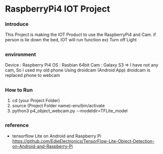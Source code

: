# RaspberryPi4 IOT Project

 ### Introduce
 This Project is making the IOT Product to use the RaspberryPi4 and Cam.
 if person is lie down the bed, IOT will run function ex) Turn off Light
##
### environment
Device : Raspberry Pi4
OS : Rasbian 64bit
Cam : Galaxy S3 => I have not any cam, So I used my old phone Using droidcam (Android App) droidcam is replaced phone to webcam 
##
###  How to Run
1. cd (your Project Folder)
2. source (Project Folder name)-env/bin/activate
3. python3 p4_object_webcam.py --modeldir=TFLite_model

 ##
###  reference
  - tensorflow Lite on Android and Raspberry Pi
 https://github.com/EdjeElectronics/TensorFlow-Lite-Object-Detection-on-Android-and-Raspberry-Pi
